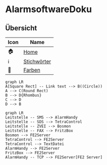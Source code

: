 # AlarmsoftwareDoku

## Übersicht

|Icon|Name|
|------|---|
|🏠| [Home](README.md) |
|ℹ️| [Stichwörter](Stichwörter.md) |
|🎨| [Farben](Farben.md) |

```mermaid
graph LR
A[Square Rect] -- Link text --> B((Circle))
A --> C(Round Rect)
B --> D{Rhombus}
C --> D
D --> B
```

```mermaid
graph LR
Leitstelle -- SMS --> AlarmHandy
Leitstelle -- SDS --> TetraControl
Leitstelle -- ZVEI --> Bosmon
Leitstelle -- FAX --> FritzBox
Bosmon --> FE2Server
TetraControl --> FE2Server
TetraControl --> TextDatei
AlarmHandy --> FE2Server
FritzBox --> FE2Server
AlarmHandy -- TCP --> FE2Server[FE2 Server]

```